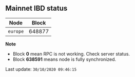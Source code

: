 ## **Mainnet** IBD status


Node | Block
--- | ---
`europe` | 648877


**Note**
* Block **0** mean RPC is not working. Check server status.
* Block **638591** means node is fully synchronized.


Last update: `30/10/2020 09:46:15`
